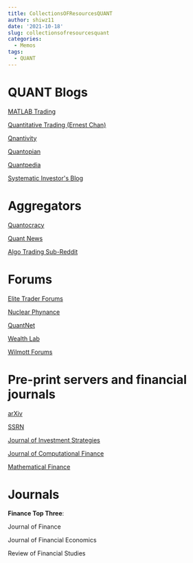 ```yaml
---
title: CollectionsOFResourcesQUANT
author: shiwz11
date: '2021-10-18'
slug: collectionsofresourcesquant
categories:
  - Memos
tags:
  - QUANT
---
```



# QUANT Blogs

[MATLAB Trading](http://matlab-trading.blogspot.co.uk/)

[Quantitative Trading (Ernest Chan)](http://epchan.blogspot.com)

[Qnantivity](http://quantivity.wordpress.com)

[Quantopian](http://blog.quantopian.com)

[Quantpedia](http://quantpedia.com)

[Systematic Investor's Blog](http://systematicinvestor.github.io/)

# Aggregators 

[Quantocracy](http://www.quantocracy.com)

[Quant News](http://www.quantnews.com)

[Algo Trading Sub-Reddit](http://www.reddit.com/r/algotrading)

# Forums 

[Elite Trader Forums](http://www.elitetrader.com)

[Nuclear Phynance](http://www.nuclearphynance.com)

[QuantNet](http://www.quantnet.com)

[Wealth Lab](http://www.wealth-lab.com/Forum)

[Wilmott Forums](http://www.wilmott.com)

# Pre-print servers and financial journals

[arXiv](http://arxiv.org/archive/q-fin)

[SSRN](http://www.ssrn.com)

[Journal of Investment Strategies](http://www.risk.net/type/journal/source/journal-of-investment-strategies)

[Journal of Computational Finance](http://www.risk.net/type/journal/source/journal-of-computational-finance)

[Mathematical Finance](http://onlinelibrary.wiley.com/journal/10.1111/%28ISSN%291467-9965)

# Journals

**Finance Top Three**:

Journal of Finance

Journal of Financial Economics

Review of Financial Studies


